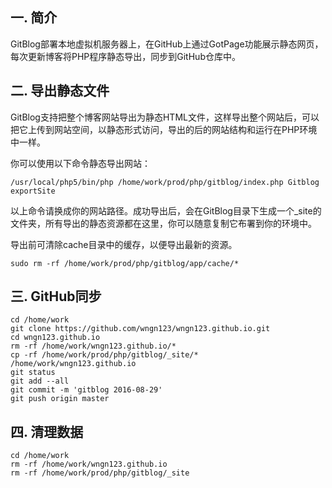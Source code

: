 <!--
author: wangn123
head: head.png
date: 2016-08-29
title: GitBlog和GitHub同步
tags: git blog
category: GitBlog
status: publish
summary: GitBlog部署本地虚拟机服务器上，在GitHub上通过GotPage功能展示静态网页，每次更新博客将PHP程序静态导出，同步到GitHub仓库中。
-->

## 一. 简介 ##
GitBlog部署本地虚拟机服务器上，在GitHub上通过GotPage功能展示静态网页，每次更新博客将PHP程序静态导出，同步到GitHub仓库中。

## 二. 导出静态文件 ##

GitBlog支持把整个博客网站导出为静态HTML文件，这样导出整个网站后，可以把它上传到网站空间，以静态形式访问，导出的后的网站结构和运行在PHP环境中一样。

你可以使用以下命令静态导出网站：
```shell
/usr/local/php5/bin/php /home/work/prod/php/gitblog/index.php Gitblog exportSite
```
以上命令请换成你的网站路径。成功导出后，会在GitBlog目录下生成一个_site的文件夹，所有导出的静态资源都在这里，你可以随意复制它布署到你的环境中。

导出前可清除cache目录中的缓存，以便导出最新的资源。
```shell
sudo rm -rf /home/work/prod/php/gitblog/app/cache/*
```

## 三. GitHub同步 ##

```shell
cd /home/work
git clone https://github.com/wngn123/wngn123.github.io.git
cd wngn123.github.io
rm -rf /home/work/wngn123.github.io/*
cp -rf /home/work/prod/php/gitblog/_site/* /home/work/wngn123.github.io
git status
git add --all
git commit -m 'gitblog 2016-08-29'
git push origin master
```

## 四. 清理数据 ##
```shell
cd /home/work
rm -rf /home/work/wngn123.github.io
rm -rf /home/work/prod/php/gitblog/_site
```

